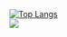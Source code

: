 <div align="left">

<div style="width: 200px;">
<a href="https://github.com/enokjanuario/github-readme-stats">
  <img src="https://github-readme-stats.vercel.app/api/top-langs/?username=enokjanuario&langs_count=8" alt="Top Langs" />
</a>

</div>
<a href="mailto:ejrocha07@gmail.com">
<img src="https://img.shields.io/badge/Gmail-D14836?style=for-the-badge&logo=gmail&logoColor=white"/>
</a>


</div>


